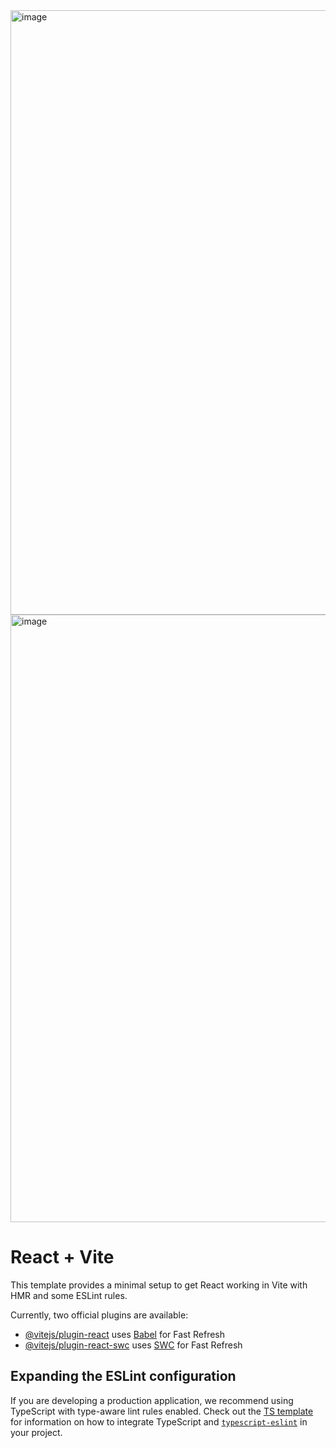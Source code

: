 <img width="1920" height="967" alt="image" src="https://github.com/user-attachments/assets/34c33f96-a1d1-4125-8b9b-7e66d94dcd7b" />

<img width="1920" height="972" alt="image" src="https://github.com/user-attachments/assets/8c668a3c-1458-4a4f-bd8b-c53df6cf4e74" />


# React + Vite

This template provides a minimal setup to get React working in Vite with HMR and some ESLint rules.

Currently, two official plugins are available:

- [@vitejs/plugin-react](https://github.com/vitejs/vite-plugin-react/blob/main/packages/plugin-react) uses [Babel](https://babeljs.io/) for Fast Refresh
- [@vitejs/plugin-react-swc](https://github.com/vitejs/vite-plugin-react/blob/main/packages/plugin-react-swc) uses [SWC](https://swc.rs/) for Fast Refresh

## Expanding the ESLint configuration

If you are developing a production application, we recommend using TypeScript with type-aware lint rules enabled. Check out the [TS template](https://github.com/vitejs/vite/tree/main/packages/create-vite/template-react-ts) for information on how to integrate TypeScript and [`typescript-eslint`](https://typescript-eslint.io) in your project.
